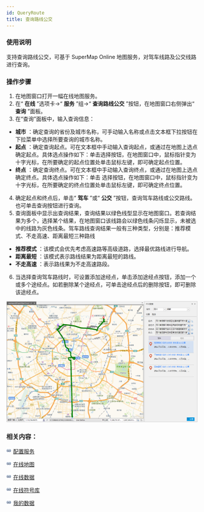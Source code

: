 ```yaml
---
id: QueryRoute
title: 查询路线公交
---
```

### 使用说明

支持查询路线公交，可基于 SuperMap Online 地图服务，对驾车线路及公交线路进行查询。

### 操作步骤

1. 在地图窗口打开一幅在线地图服务。
2. 在“ **在线** ”选项卡->“ **服务** ”组->“ **查询路线公交** ”按钮，在地图窗口右侧弹出“ **查询** ”面板。
3. 在“查询”面板中，输入查询信息： 
  * **城市** ：确定查询的省份及城市名称，可手动输入名称或点击文本框下拉按钮在下拉菜单中选择所要查询的城市名称。 
  * **起点** ：确定查询起点。可在文本框中手动输入查询起点，或通过在地图上选点确定起点。具体选点操作如下：单击选择按钮，在地图窗口中，鼠标指针变为十字光标，在所要确定的起点位置处单击鼠标左键，即可确定起点位置。
  * **终点** ：确定查询终点。可在文本框中手动输入查询终点，或通过在地图上选点确定终点。具体选点操作如下：单击 选择按钮，在地图窗口中，鼠标指针变为十字光标，在所要确定的终点位置处单击鼠标左键，即可确定终点位置。
4. 确定起点和终点后，单击“ **驾车** ”或“ **公交** ”按钮，查询驾车路线或公交路线。也可单击查询按钮进行查询。
5. 查询面板中显示出查询结果，查询结果以绿色线型显示在地图窗口。若查询结果为多个，选择某个结果，在地图窗口该线路会以绿色线条闪烁显示，未被选中的线路为灰色线条。驾车路线查询结果一般有三种类型，分别是：推荐模式、不走高速、距离最短三种路线
  * **推荐模式** ：该模式会优先考虑高速路等高级道路，选择最优路线进行导航。 
  * **距离最短** ：该模式表示路线结果为距离最短的路线。
  * **不走高速** ：表示路线果为不走高速路段。
6. 当选择查询驾车路线时，可设置添加途经点，单击添加途经点按钮，添加一个或多个途经点。如若删除某个途经点，可单击途经点后的删除按钮，即可删除该途经点。  

![](img/QueryOouteResult.png)  

### 相关内容：

![](../img/smalltitle.png) [配置服务](ConfigureAddress.html)

![](../img/smalltitle.png) [在线地图](OnlineMap.html)

![](../img/smalltitle.png) [在线数据](OnlineData.html)

![](../img/smalltitle.png) [在线符号库](OnlineSymbol.html)

![](../img/smalltitle.png) [我的数据](OnlineMyData.html)

  

